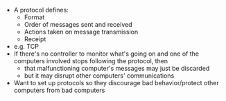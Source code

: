 - A protocol defines:
    - Format
    - Order of messages sent and received
    - Actions taken on message transmission
    - Receipt
- e.g. TCP
- If there's no controller to monitor what's going on and one of the computers involved stops following the protocol, then
    - that malfunctioning computer's messages may just be discarded
    - but it may disrupt other computers' communications
- Want to set up protocols so they discourage bad behavior/protect other computers from bad computers